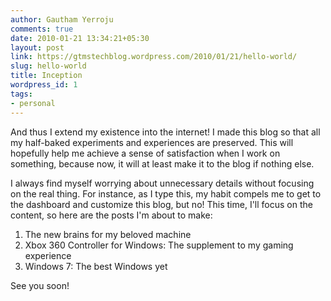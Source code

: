 ```yaml
---
author: Gautham Yerroju
comments: true
date: 2010-01-21 13:34:21+05:30
layout: post
link: https://gtmstechblog.wordpress.com/2010/01/21/hello-world/
slug: hello-world
title: Inception
wordpress_id: 1
tags:
- personal
---
```


And thus I extend my existence into the internet! I made this blog so that all my half-baked experiments and experiences are preserved. This will hopefully help me achieve a sense of satisfaction when I work on something, because now, it will at least make it to the blog if nothing else.

I always find myself worrying about unnecessary details without focusing on the real thing. For instance, as I type this, my habit compels me to get to the dashboard and customize this blog, but no! This time, I'll focus on the content, so here are the posts I'm about to make:

1.  The new brains for my beloved machine
2.  Xbox 360 Controller for Windows: The supplement to my gaming experience
3.  Windows 7: The best Windows yet

See you soon!

